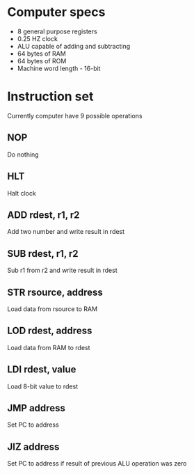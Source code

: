 # Computer specs

* 8 general purpose registers
* 0.25 HZ clock
* ALU capable of adding and subtracting
* 64 bytes of RAM
* 64 bytes of ROM
* Machine word length - 16-bit

# Instruction set
Currently computer have 9 possible operations

## NOP 
Do nothing
## HLT 
Halt clock
## ADD rdest, r1, r2 
Add two number and write result in rdest
## SUB rdest, r1, r2
Sub r1 from r2 and write result in rdest
## STR rsource, address
Load data from rsource to RAM 
## LOD rdest, address
Load data from RAM to rdest 
## LDI rdest, value
Load 8-bit value to rdest
## JMP address
Set PC to address
## JIZ address
Set PC to address if result of previous ALU operation was zero